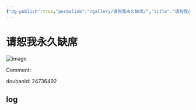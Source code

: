 ```yaml
---
{"dg-publish":true,"permalink":"/gallery/请恕我永久缺席/","title":"请恕我永久缺席","created":"2025-05-31T15:51:32.591+08:00"}
---
```



# 请恕我永久缺席

![image](https://hiraeth-picbed.oss-cn-beijing.aliyuncs.com/20250531155132.webp)

Comment: 



doubanId: 24736492

## log

